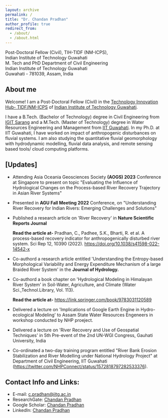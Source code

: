 ```yaml
---
layout: archive
permalink: /
title: "Dr. Chandan Pradhan"
author_profile: true
redirect_from: 
  - /about/
  - /about.html
---
```

Post-Doctoral Fellow (Civil), TIH-TIDF (NM-ICPS), <br/> Indian Institute of Technology Guwahati
<br/> M. Tech and PhD
Department of Civil Engineering <br/> 
Indian Institute of Technology Guwahati <br/> 
Guwahati - 781039, Assam, India <br/> 

## About me

Welcome! I am a Post-Doctoral Fellow (Civil) in the [Technology Innovation Hub- TIDF/NM-ICPS](https://iitg.ac.in/tihue/) of [Indian Institute of Technology Guwahati](https://iitg.ac.in/).  

I have a B.Tech. (Bachelor of Technology) degree in Civil Engineering from [IGIT Sarang](https://igitsarang.ac.in/) and a M.Tech. (Master of Technology) degree in Water Resources Engineering and Management from [IIT Guwahati](https://iitg.ac.in/). In my Ph.D. at IIT Guwahati, I have worked on impact of anthropogenic disturbances on fluvial systems. I am also studying the quantitative fluvial geomorphology with hydrodynamic modelling, fluvial data analysis, and remote sensing based tools/ cloud computing platforms.


## [Updates]

* Attending Asia Oceania Geosciences Society **(AOGS) 2023** Conference at Singapore to present on topic "Evaluating the Influence of Hydrological Changes on the Process-based River Recovery Trajectory in Asian River Systems"

* Presented in **AGU Fall Meeting 2022** Conference, on "Understanding River Recovery for Indian Rivers: Emerging Challenges and Solutions"

* Published a research article on 'River Recovery' in **Nature Scientific Reports Journal**

  **Read the article at-**
  Pradhan, C., Padhee, S.K., Bharti, R. et al. A process-based recovery indicator for anthropogenically disturbed river system. Sci Rep 12, 10390 (2022). https://doi.org/10.1038/s41598-022-14542-x
  
* Co-authord a research article entitled 'Understanding the Entropy-based Morphological Variability and Energy Expenditure Mechanism of a large Braided River System' in the **Journal of Hydrology.**

* Co-authord a book chapter on 'Hydrological Modeling in Himalayan River System' in Soil-Water, Agriculture, and Climate (Water Sci.,Technol.Library, Vol. 113).

  **Read the article at-**
 https://link.springer.com/book/9783031120589

* Delivered a lecture on 'Implications of Google Earth Engine in Hydro-ecological Modeling' to Assam State Water Resources Engeneers in workshop conducted by NHP proeject.
* Delivered a lecture on 'River Recovery and Use of Geospatial Techniques' in 5th Pre-event of the 2nd UN-WGI Congress, Gauhati University, India
* Co-ordinated a two-day training program entitled "River Bank Erosion Stabilization and River Modelling under National Hydrology Project" at Department of Civil Engineering, IIT Guwahati (https://twitter.com/NHPConnect/status/1572818797282533376).

## Contact Info and Links:
* E-mail: c.pradhan@iitg.ac.in
* ResearchGate: [Chandan Pradhan](https://www.researchgate.net/profile/Chandan_Pradhan5)
* Google Scholar: [Chandan Pradhan](https://scholar.google.co.in/citations?user=G_9zUzsAAAAJ&hl=en&oi=ao)
* LinkedIn: [Chandan Pradhan](https://www.linkedin.com/in/chandan-pradhan-a92b0326/) 

